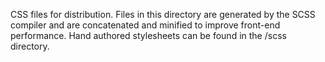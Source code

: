CSS files for distribution.  Files in this directory are generated by the SCSS compiler and are concatenated and minified to improve front-end performance.  Hand authored stylesheets can be found in the /scss directory.
